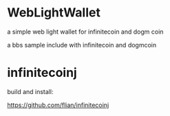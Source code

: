 # WebLightWallet

a simple web light wallet for infinitecoin and dogm coin

a bbs sample include with infinitecoin and dogmcoin


# infinitecoinj

build and install:

https://github.com/flian/infinitecoinj
